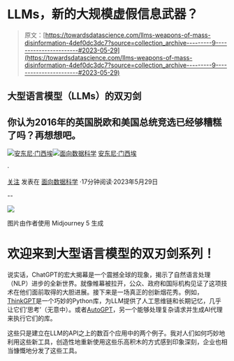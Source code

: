 # LLMs，新的大规模虚假信息武器？

> 原文：[https://towardsdatascience.com/llms-weapons-of-mass-disinformation-4def0dc3dc7?source=collection_archive---------9-----------------------#2023-05-29](https://towardsdatascience.com/llms-weapons-of-mass-disinformation-4def0dc3dc7?source=collection_archive---------9-----------------------#2023-05-29)

## 大型语言模型（LLMs）的双刃剑

## 你认为2016年的英国脱欧和美国总统竞选已经够糟糕了吗？再想想吧。

[](https://medium.com/@anthony.mensier?source=post_page-----4def0dc3dc7--------------------------------)[![安东尼·门西埃](../Images/46ba933ade6f7f7f88ece0c6248ebda8.png)](https://medium.com/@anthony.mensier?source=post_page-----4def0dc3dc7--------------------------------)[](https://towardsdatascience.com/?source=post_page-----4def0dc3dc7--------------------------------)[![面向数据科学](../Images/a6ff2676ffcc0c7aad8aaf1d79379785.png)](https://towardsdatascience.com/?source=post_page-----4def0dc3dc7--------------------------------) [安东尼·门西埃](https://medium.com/@anthony.mensier?source=post_page-----4def0dc3dc7--------------------------------)

·

[关注](https://medium.com/m/signin?actionUrl=https%3A%2F%2Fmedium.com%2F_%2Fsubscribe%2Fuser%2Ff8ca1fd30f6b&operation=register&redirect=https%3A%2F%2Ftowardsdatascience.com%2Fllms-weapons-of-mass-disinformation-4def0dc3dc7&user=Anthony+Mensier&userId=f8ca1fd30f6b&source=post_page-f8ca1fd30f6b----4def0dc3dc7---------------------post_header-----------) 发表在 [面向数据科学](https://towardsdatascience.com/?source=post_page-----4def0dc3dc7--------------------------------) ·17分钟阅读·2023年5月29日[](https://medium.com/m/signin?actionUrl=https%3A%2F%2Fmedium.com%2F_%2Fvote%2Ftowards-data-science%2F4def0dc3dc7&operation=register&redirect=https%3A%2F%2Ftowardsdatascience.com%2Fllms-weapons-of-mass-disinformation-4def0dc3dc7&user=Anthony+Mensier&userId=f8ca1fd30f6b&source=-----4def0dc3dc7---------------------clap_footer-----------)

--

[](https://medium.com/m/signin?actionUrl=https%3A%2F%2Fmedium.com%2F_%2Fbookmark%2Fp%2F4def0dc3dc7&operation=register&redirect=https%3A%2F%2Ftowardsdatascience.com%2Fllms-weapons-of-mass-disinformation-4def0dc3dc7&source=-----4def0dc3dc7---------------------bookmark_footer-----------)![](../Images/95df736816ab4bcb32741ce617df12ba.png)

图片由作者使用 Midjourney 5 生成

# 欢迎来到大型语言模型的双刃剑系列！

说实话，ChatGPT的宏大揭幕是一个震撼全球的现象，揭示了自然语言处理（NLP）进步的全新世界。就像帷幕被拉开，公众、政府和国际机构见证了这项技术在他们面前取得的大胆进展。接下来是一场真正的创新烟花秀。例如，[ThinkGPT](https://github.com/jina-ai/thinkgpt)是一个巧妙的Python库，为LLM提供了人工思维链和长期记忆，几乎让它们‘思考’（无意中）。或者[AutoGPT](https://github.com/Significant-Gravitas/Auto-GPT)，另一个能够处理复杂请求并生成AI代理来执行它们的库。

这些只是建立在LLM的API之上的数百个应用中的两个例子。我对人们如何巧妙地利用这些新工具，创造性地重新使用这些乐高积木的方式感到印象深刻，企业也相当慷慨地分发了这些工具。
